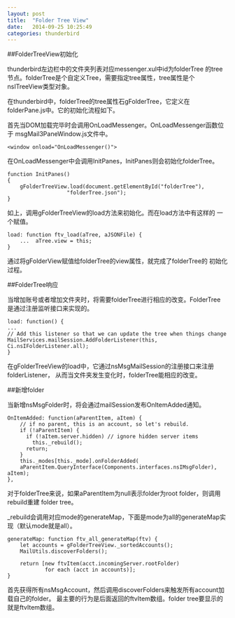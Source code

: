 ```yaml
---
layout: post
title:  "Folder Tree View"
date:   2014-09-25 10:25:49
categories: thunderbird
---
```

 
##FolderTreeView初始化

thunderbird左边栏中的文件夹列表对应messenger.xul中id为folderTree
的tree节点。folderTree是个自定义Tree，需要指定tree属性，tree属性是个
nsITreeView类型对象。

在thunderbird中，folderTree的tree属性石gFolderTree，它定义在
folderPane.js中。它的初始化流程如下。

首先当DOM加载完毕时会调用OnLoadMessenger。OnLoadMessenger函数位于
msgMail3PaneWindow.js文件中。

	<window onload="OnLoadMessenger()">
	
在OnLoadMessenger中会调用InitPanes，InitPanes则会初始化folderTree。

	function InitPanes()
	{
		gFolderTreeView.load(document.getElementById("folderTree"),
                       "folderTree.json");
	}
	
如上，调用gFolderTreeView的load方法来初始化。而在load方法中有这样的
一个赋值。
	
	load: function ftv_load(aTree, aJSONFile) {
		...  aTree.view = this;
	}
	
通过将gFolderView赋值给folderTree的view属性，就完成了folderTree的
初始化过程。

##FolderTree响应

当增加账号或者增加文件夹时，将需要folderTree进行相应的改变。FolderTree
是通过注册监听接口来实现的。

	load: function() {
	...
	// Add this listener so that we can update the tree when things change
    MailServices.mailSession.AddFolderListener(this, Ci.nsIFolderListener.all);
	}
	
在gFolderTreeView的load中，它通过nsMsgMailSession的注册接口来注册folderListener，
从而当文件夹发生变化时，folderTree能相应的改变。

##新增folder

当新增nsMsgFolder时，将会通过mailSession发布OnItemAdded通知。

	OnItemAdded: function(aParentItem, aItem) {
		// if no parent, this is an account, so let's rebuild.
		if (!aParentItem) {
		  if (!aItem.server.hidden) // ignore hidden server items
			this._rebuild();
		  return;
		}
		this._modes[this._mode].onFolderAdded(
		aParentItem.QueryInterface(Components.interfaces.nsIMsgFolder), aItem);
	},
  
对于folderTree来说，如果aParentItem为null表示folder为root folder，则调用rebuild重建
folder tree。

_rebuild会调用对应mode的generateMap，下面是mode为all的generateMap实现（默认mode就是all）。

	generateMap: function ftv_all_generateMap(ftv) {
        let accounts = gFolderTreeView._sortedAccounts();
        MailUtils.discoverFolders();

        return [new ftvItem(acct.incomingServer.rootFolder)
                for each (acct in accounts)];
    }

首先获得所有nsMsgAccount，然后调用discoverFolders来触发所有account加载自己的folder。
最主要的行为是后面返回的ftvItem数组。folder tree要显示的就是ftvItem数组。